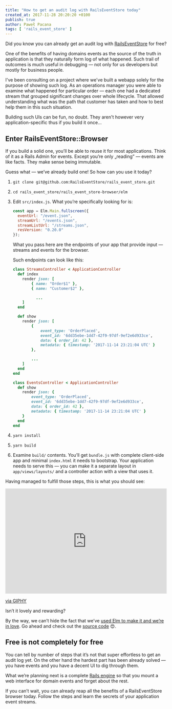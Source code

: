 ```yaml
---
title: "How to get an audit log with RailsEventStore today"
created_at: 2017-11-28 20:20:20 +0100
publish: true
author: Paweł Pacana
tags: [ 'rails_event_store' ]
---
```


Did you know you can already get an audit log with [RailsEventStore](https://railseventstore.org) for free?

<!-- more -->

One of the benefits of having domains events as the source of the truth in application is that they naturally form log of what happened. Such trail of outcomes is much useful in debugging — not only for us developers but mostly for business people.

I've been consulting on a project where we've built a webapp solely for the purpose of showing such log. As an operations manager you were able to examine what happened for particular order — each one had a dedicated stream that grouped significant changes over whole lifecycle.
That allowed understanding what was the path that customer has taken and how to best help them in this such situation.

Building such UIs can be fun, no doubt. They aren't however very application-specific thus if you build it once...

## Enter RailsEventStore::Browser

If you build a solid one, you’ll be able to reuse it for most applications. Think of it as a Rails Admin for events. Except you’re only „reading” — events are like facts. They make sense being immutable.

Guess what — we’ve already build one! So how can you use it today?

1. `git clone git@github.com:RailsEventStore/rails_event_store.git`
2. `cd rails_event_store/rails_event_store-browser/elm`
3. Edit `src/index.js`. What you’re specifically looking for is:

	```javascript
	const app = Elm.Main.fullscreen({
	  eventUrl: "/event.json",
	  streamUrl: "/events.json",
	  streamListUrl: "/streams.json",
	  resVersion: "0.20.0"
	});
	```

	What you pass here are the endpoints of your app that provide input — streams and events for the browser.

	Such endpoints can look like this:

	```ruby
	class StreamsController < ApplicationController
	  def index
	    render json: [
		    { name: "Order$1" },
		    { name: "Customer$2" },

			  ...
	    ]
	  end

	  def show
	    render json: [
		    {
			    event_type: 'OrderPlaced',
			    event_id: '6dd35ebe-1dd7-42f9-97df-9ef2e6d933ce',
			    data: { order_id: 42 },
			    metadata: { timestamp: '2017-11-14 23:21:04 UTC' }
		    },

		    ...
	    ]
	  end
	end
	```

	```ruby
	class EventsController < ApplicationController
	  def show
	    render json: {
		    event_type: 'OrderPlaced',
		    event_id: '6dd35ebe-1dd7-42f9-97df-9ef2e6d933ce',
		    data: { order_id: 42 },
		    metadata: { timestamp: '2017-11-14 23:21:04 UTC' }
	    }
	  end
	end
	```

4. `yarn install`
5. `yarn build`
6. Examine `build/` contents. You’ll get `bundle.js` with complete client-side app and minimal `index.html` it needs to bootstrap. Your application needs to serve this — you can make it a separate layout in `app/views/layouts/` and a controller action with a view that uses it.

Having managed to fulfill those steps, this is what you should see:

<div style="width:100%;height:0;padding-bottom:65%;position:relative;"><iframe src="https://giphy.com/embed/3o6fJacEiYvOPRK8CI" width="100%" height="100%" style="position:absolute" frameBorder="0" class="giphy-embed" allowFullScreen></iframe></div><p><a href="https://giphy.com/gifs/rails-event-store-3o6fJacEiYvOPRK8CI">via GIPHY</a></p>


Isn’t it lovely and rewarding?


By the way, we can’t hide the fact that we’ve [used Elm to make it and we’re in love](https://blog.arkency.com/tags/elm). Go ahead and check out the [source code](https://github.com/RailsEventStore/rails_event_store/blob/0f7ee713a08d9b834c28cbfe25c00d995e3d8b64/rails_event_store-browser/elm/src/Main.elm) 😍.

## Free is not completely for free

You can tell by number of steps that it’s not that super effortless to get an audit log yet. On the other hand the hardest part has been already solved — you have events and you have a decent UI to dig through them.

What we’re planning next is a complete [Rails engine](http://guides.rubyonrails.org/engines.html) so that you mount a web interface for domain events and forget about the rest.

If you can’t wait, you can already reap all the benefits of a RailsEventStore browser today. Follow the steps and learn the secrets of your application event streams.
